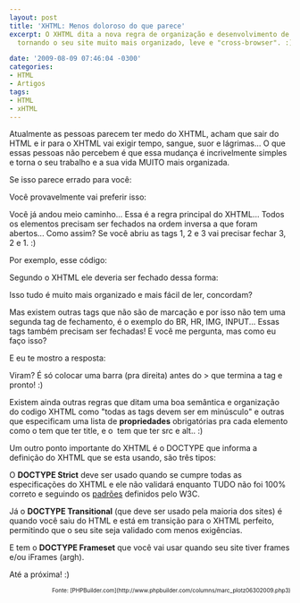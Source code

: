 ```yaml
---
layout: post
title: 'XHTML: Menos doloroso do que parece'
excerpt: O XHTML dita a nova regra de organização e desenvolvimento de código HTML,
  tornando o seu site muito mais organizado, leve e "cross-browser". :)

date: '2009-08-09 07:46:04 -0300'
categories:
- HTML
- Artigos
tags:
- HTML
- xHTML
---
```

Atualmente as pessoas parecem ter medo do XHTML, acham que sair do HTML e ir para o XHTML vai exigir tempo, sangue, suor e lágrimas... O que essas pessoas não percebem é que essa mudança é incrivelmente simples e torna o seu trabalho e a sua vida MUITO mais organizada.

Se isso parece errado para você:

<div data-gist-id="8a2fc08b66c271642f8c" data-gist-show-loading="false"></div>

Você provavelmente vai preferir isso:

<div data-gist-id="f5ed45fd779d075b90e4" data-gist-show-loading="false"></div>

Você já andou meio caminho... Essa é a regra principal do XHTML... Todos os elementos precisam ser fechados na ordem inversa a que foram abertos... Como assim? Se você abriu as tags 1, 2 e 3 vai precisar fechar 3, 2 e 1. :)

Por exemplo, esse código:

<div data-gist-id="ac3aa4fc7dadf98df27d" data-gist-show-loading="false"></div>

Segundo o XHTML ele deveria ser fechado dessa forma:

<div data-gist-id="70640ad11c7d17d8332a" data-gist-show-loading="false"></div>

Isso tudo é muito mais organizado e mais fácil de ler, concordam?

Mas existem outras tags que não são de marcação e por isso não tem uma segunda tag de fechamento, é o exemplo do BR, HR, IMG, INPUT... Essas tags também precisam ser fechadas! E você me pergunta, mas como eu faço isso?

E eu te mostro a resposta:

<div data-gist-id="b216c109098d4a07f670" data-gist-show-loading="false"></div>

Viram? É só colocar uma barra (pra direita) antes do > que termina a tag e pronto! :)

Existem ainda outras regras que ditam uma boa semântica e organização do codigo XHTML como "todas as tags devem ser em minúsculo" e outras que especificam uma lista de <strong>propriedades</strong> obrigatórias pra cada elemento como o <a> tem que ter title, e o <img> tem que ter src e alt.. :)

Um outro ponto importante do XHTML é o DOCTYPE que informa a definição do XHTML que se esta usando, são três tipos:


<div data-gist-id="8440ac9754e9cc1a605d" data-gist-show-loading="false"></div>

O <strong>DOCTYPE Strict</strong> deve ser usado quando se cumpre todas as especificações do XHTML e ele não validará enquanto TUDO não foi 100% correto e seguindo os [padrões](http://www.w3.org/TR/xhtml1/) definidos pelo W3C.

<div data-gist-id="f8de953ee6b7f13f7057" data-gist-show-loading="false"></div>

Já o <strong>DOCTYPE Transitional</strong> (que deve ser usado pela maioria dos sites) é quando você saiu do HTML e está em transição para o XHTML perfeito, permitindo que o seu site seja validado com menos exigências.

<div data-gist-id="2426d19fcec363b842a1" data-gist-show-loading="false"></div>

E tem o <strong>DOCTYPE Frameset</strong> que você vai usar quando seu site tiver frames e/ou iFrames (argh).

Até a próxima! :)

<p style="text-align: right; font-size: 10px">Fonte: [PHPBuilder.com](http://www.phpbuilder.com/columns/marc_plotz06302009.php3)

